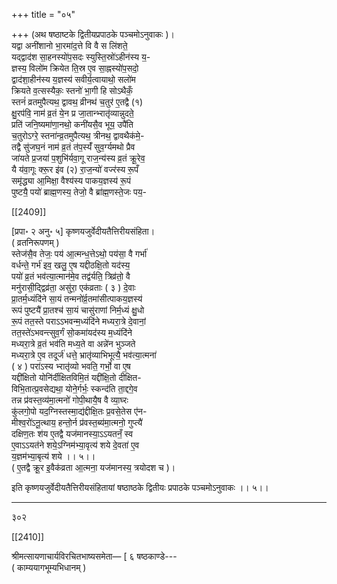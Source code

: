+++
title = "०५"

+++
(अथ षष्ठाष्टके द्वितीयप्रपाठके पञ्चमोऽनुवाकः )।  
यद्वा अनी॑शानो भा॒रमा॑द॒त्ते वि वै स लि॑शते॒  
यद्द्वाद॑श सा॒हनस्यो॑प॒सदः स्युस्ति॒स्रो॑ऽहीन॑स्य य॒-  
ज्ञस्य॒ विलो॑म क्रियेत ति॒स्र ए॒व सा॒ह्नस्यो॑प॒सदो॒  
द्वाद॑शा॒हीन॑स्य य॒ज्ञस्य॑ सवीर्य॒त्वायाथो॒ सलो॑म  
क्रियते व॒त्सस्यैकः॒ स्तनो॑ भा॒गी हि सोऽथैकँ॒  
स्तनं॑ व्रतमुपैत्यथ॒ द्वावथ॒ व्रीनथ॑ च॒तुर॑ ए॒तद्वै (१)  
क्षु॒रप॑वि॒ नाम॑ व्र॒तं ये॒न प्र जा॒तान्भ्‍रातृ॑व्यान्नुदते॒  
प्रति॑ जनि॒ष्यमा॑णा॒नथो॒ कनी॑यसै॒व भूय॒ उपै॑ति  
च॒तुरोऽग्‍रे॒ स्तना॑न्व्र॒तमुपैत्यथ॒ त्रीनथ॒ द्वावथैक॑मे॒-  
तद्वै सु॑जघ॒नं नाम॑ व्र॒तं त॑प॒स्यँ॑ सुव॒र्ग्यमथो प्रैव  
जा॑यते प्र॒जया॑ प॒शुभि॑र्यवा॒गू राज॒न्य॑स्य व्र॒तं क्रू॒रेव॒  
यै य॑वा॒गूः क्‍रू॒र इ॑व (२) रा॒ज॒न्यो॑ वज्‍र॑स्य रू॒पँ  
समृ॑द्ध्या आ॒मिक्षा॒ वैश्य॑स्य पाकय॒ज्ञस्य॑ रू॒पं  
पुष्टयै॒ पयो॑ ब्राह्म॒णस्य॒ तेजो॒ वै ब्रा॑ह्म॒णस्ते॒जः पय॒-

[[2409]]

[प्रपा॰ २ अनु॰ ५] कृष्णयजुर्वेदीयतैत्तिरीयसंहिता।  
( व्रतनिरूपणम् )  
स्तेज॑सै॒व तेजः॒ पय॑ आ॒त्मन्ध॒त्तेऽथो॒ पय॑सा॒ वै गर्भा॑  
वर्धन्ते॒ गर्भ॑ इव॒ खलु॒ ए॒ष यद्दीठक्षि॒तो यद॑स्य॒  
पयो॑ व्र॒तं भव॑त्या॒त्मान॑मे॒व तद्व॑र्यति॒ त्रिव्र॑तो॒ वै  
मनु॑रासी॒द्द्विव्र॑ता॒ असु॑रा॒ एक॑व्रताः ( ३ ) दे॒वाः  
प्रा॒तर्म॒ध्यंदि॑ने सा॒यं तन्मनो॑र्व्र॒तमा॑सीत्पाकय॒ज्ञस्य॑  
रूपं पुष्टयै॑ प्रा॒तश्च॑ सा॒यं चासु॑राणां निर्म॒ध्यं क्षु॒धो  
रू॒पं तत॒स्ते पराऽऽभवन्म॒ध्यंदि॑ने मध्यरा॒त्रे दे॒वानां॒  
तत॒स्ते॑ऽभवन्त्सुव॒र्गं सो॒कमा॑यद॑स्य म॒ध्यंदि॑ने  
मध्यरा॒त्रे व्र॒तं भव॑ति मध्य॒ते वा अन्ने॑न भुञ्जते  
मध्यरा॒त्रे ए॒व तदूर्ज॑ धत्ते॒ भ्रातृ॑व्याभिभूत्यै॒ भव॑त्या॒त्मना॑  
( ४ ) परा॑ऽस्य भ्‍रातृ॑व्यो भवति॒ गर्भो॒ वा ए॒ष  
यद्दी॑क्षितो योनि॑र्दीक्षितविमि॒तं यद्दी॑क्षि॒तो दीक्षित-  
विभि॒तात्प्र॒वसेद्यथा॒ योने॒र्गर्भः॒ स्कन्द॑ति ता॒द्दगे॒व  
तन्न प्र॑वस्त॒व्य॑मा॒त्मनो॑ गोपी॒थायै॒ष वै व्या॒घ्‍रः  
कु॑लगो॒पो यद॒ग्निस्तस्मा॒द्य॑द्दीक्षि॒तः प्र॒वसे॒तेस ए॑न-  
मीश्व॒रो॑ऽनू॒त्थाय॒ हन्तो॒र्न प्र॑वस्त॒ब्य॑मा॒त्मनो॒ गुप्त्यै॑  
दक्षिण॒तः श॑य ए॒तद्वै यज॑मानस्या॒ऽऽयतनँ॒ स्व  
ए॒वाऽऽयत॑ने शये॒ऽग्निम॑भ्या॒वृत्य॑ शये दे॒वता॑ ए॒व  
य॒ज्ञम॑भ्या॒बृत्य॑ शये ।। ५।।  
( ए॒तद्वै क्रू॒र इ॒वैक॑व्रता आ॒त्मना॒ यज॑मानस्य॒ त्रयोदश च )।

इति कृष्णयजुर्वेदीयतैत्तिरीयसंहितायां षष्ठाष्ठके द्वितीयः प्रपाठके पञ्चमोऽनुवाकः ।। ५।।  
___________
३०२

[[2410]]

श्रीमत्सायणाचार्यविरचितभाष्यसमेता— [ ६ षष्ठकाण्डे---  
( काम्ययागभूम्यभिधानम् )  
